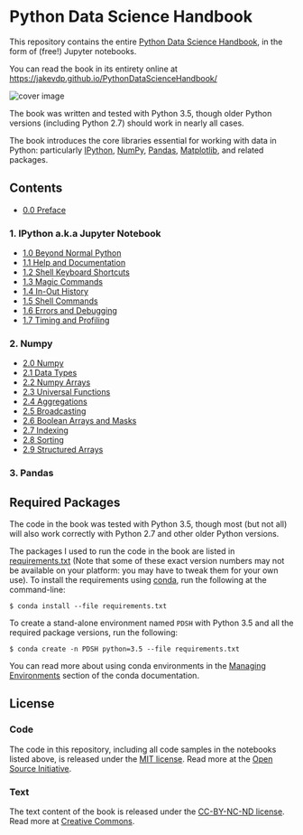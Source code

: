 # Python Data Science Handbook

This repository contains the entire [Python Data Science Handbook](http://shop.oreilly.com/product/0636920034919.do), in the form of (free!) Jupyter notebooks.

You can read the book in its entirety online at https://jakevdp.github.io/PythonDataScienceHandbook/

![cover image](notebooks/figures/PDSH-cover.png)

The book was written and tested with Python 3.5, though older Python versions (including Python 2.7) should work in nearly all cases.

The book introduces the core libraries essential for working with data in Python: particularly [IPython](http://ipython.org), [NumPy](http://numpy.org), [Pandas](http://pandas.pydata.org), [Matplotlib](http://matplotlib.org), and related packages.

## Contents

- [0.0 Preface](https://github.com/YonseiMVP/PythonDataScienceHandbook/blob/master/notebooks/00.00-Preface.ipynb)

### 1. IPython a.k.a Jupyter Notebook

- [1.0 Beyond Normal Python](https://github.com/YonseiMVP/PythonDataScienceHandbook/blob/master/notebooks/01.00-IPython-Beyond-Normal-Python.ipynb)
- [1.1 Help and Documentation](https://github.com/YonseiMVP/PythonDataScienceHandbook/blob/master/notebooks/01.01-Help-And-Documentation.ipynb)
- [1.2 Shell Keyboard Shortcuts](https://github.com/YonseiMVP/PythonDataScienceHandbook/blob/master/notebooks/01.02-Shell-Keyboard-Shortcuts.ipynb)
- [1.3 Magic Commands](https://github.com/YonseiMVP/PythonDataScienceHandbook/blob/master/notebooks/01.03-Magic-Commands.ipynb)
- [1.4 In-Out History](https://github.com/YonseiMVP/PythonDataScienceHandbook/blob/master/notebooks/01.04-Input-Output-History.ipynb)
- [1.5 Shell Commands](https://github.com/YonseiMVP/PythonDataScienceHandbook/blob/master/notebooks/01.05-IPython-And-Shell-Commands.ipynb)
- [1.6 Errors and Debugging](https://github.com/YonseiMVP/PythonDataScienceHandbook/blob/master/notebooks/01.06-Errors-and-Debugging.ipynb)
- [1.7 Timing and Profiling](https://github.com/YonseiMVP/PythonDataScienceHandbook/blob/master/notebooks/01.07-Timing-and-Profiling.ipynb)

### 2. Numpy

- [2.0 Numpy](https://github.com/YonseiMVP/PythonDataScienceHandbook/blob/master/notebooks/02.00-Introduction-to-NumPy.ipynb)
- [2.1 Data Types](https://github.com/YonseiMVP/PythonDataScienceHandbook/blob/master/notebooks/02.01-Understanding-Data-Types.ipynb)
- [2.2 Numpy Arrays](https://github.com/YonseiMVP/PythonDataScienceHandbook/blob/master/notebooks/02.02-The-Basics-Of-NumPy-Arrays.ipynb)
- [2.3 Universal Functions](https://github.com/YonseiMVP/PythonDataScienceHandbook/blob/master/notebooks/02.03-Computation-on-arrays-ufuncs.ipynb)
- [2.4 Aggregations](https://github.com/YonseiMVP/PythonDataScienceHandbook/blob/master/notebooks/02.04-Computation-on-arrays-aggregates.ipynb)
- [2.5 Broadcasting](https://github.com/YonseiMVP/PythonDataScienceHandbook/blob/master/notebooks/02.05-Computation-on-arrays-broadcasting.ipynb)
- [2.6 Boolean Arrays and Masks](https://github.com/YonseiMVP/PythonDataScienceHandbook/blob/master/notebooks/02.06-Boolean-Arrays-and-Masks.ipynb)
- [2.7 Indexing](https://github.com/YonseiMVP/PythonDataScienceHandbook/blob/master/notebooks/02.07-Fancy-Indexing.ipynb)
- [2.8 Sorting](https://github.com/YonseiMVP/PythonDataScienceHandbook/blob/master/notebooks/02.08-Sorting.ipynb)
- [2.9 Structured Arrays](https://github.com/YonseiMVP/PythonDataScienceHandbook/blob/master/notebooks/02.09-Structured-Data-NumPy.ipynb)

### 3. Pandas


## Required Packages

The code in the book was tested with Python 3.5, though most (but not all) will also work correctly with Python 2.7 and other older Python versions.

The packages I used to run the code in the book are listed in [requirements.txt](requirements.txt) (Note that some of these exact version numbers may not be available on your platform: you may have to tweak them for your own use).
To install the requirements using [conda](http://conda.pydata.org), run the following at the command-line:

```
$ conda install --file requirements.txt
```

To create a stand-alone environment named ``PDSH`` with Python 3.5 and all the required package versions, run the following:

```
$ conda create -n PDSH python=3.5 --file requirements.txt
```

You can read more about using conda environments in the [Managing Environments](http://conda.pydata.org/docs/using/envs.html) section of the conda documentation.


## License

### Code
The code in this repository, including all code samples in the notebooks listed above, is released under the [MIT license](LICENSE-CODE). Read more at the [Open Source Initiative](https://opensource.org/licenses/MIT).

### Text
The text content of the book is released under the [CC-BY-NC-ND license](LICENSE-TEXT). Read more at [Creative Commons](https://creativecommons.org/licenses/by-nc-nd/3.0/us/legalcode).

